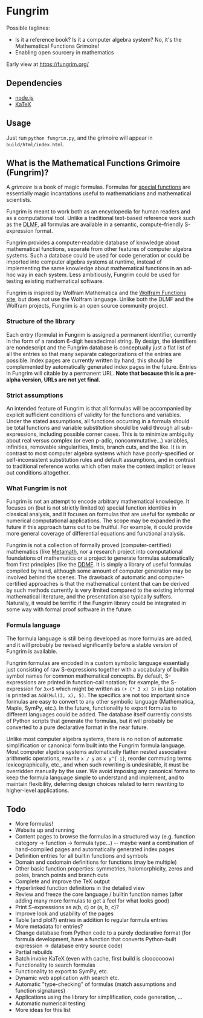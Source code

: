# Fungrim

Possible taglines:

* Is it a reference book? Is it a computer algebra system? No, it's the Mathematical Functions Grimoire! 
* Enabling open sourcery in mathematics

Early view at https://fungrim.org/

## Dependencies

* [node.js](https://nodejs.org/)
* [KaTeX](https://www.npmjs.com/package/katex)

## Usage

Just run `python fungrim.py`, and the grimoire will appear in `build/html/index.html`.

## What is the Mathematical Functions Grimoire (Fungrim)?

A *grimoire* is a book of magic formulas. Formulas for [special functions](https://en.wikipedia.org/wiki/Special_functions) are essentially magic incantations useful to mathematicians and mathematical scientists.

Fungrim is meant to work both as an encyclopedia for human readers and as a computational tool. Unlike a traditional text-based reference work such as the [DLMF](https://dlmf.nist.gov/), all formulas are available in a semantic, compute-friendly S-expression format.

Fungrim provides a computer-readable database of knowledge about mathematical functions, separate from other features of computer algebra systems. Such a database could be used for code generation or could be imported into computer algebra systems at runtime, instead of implementing the same knowledge about mathematical functions in an ad-hoc way in each system. Less ambitiously, Fungrim could be used for testing existing mathematical software.

Fungrim is inspired by Wolfram Mathematica and the [Wolfram Functions site](http://functions.wolfram.com/), but does not use the Wolfram language. Unlike both the DLMF and the Wolfram projects, Fungrim is an open source community project.

### Structure of the library

Each entry (formula) in Fungrim is assigned a permanent identifier, currently in the form of a random 6-digit hexadecimal string. By design, the identifiers are nondescript and the Fungrim database is conceptually just a flat list of all the entries so that many separate categorizations of the entries are possible. Index pages are currently written by hand; this should be complemented by automatically generated index pages in the future. Entries in Fungrim will citable by a permanent URL. **Note that because this is a pre-alpha version, URLs are not yet final.**

### Strict assumptions

An intended feature of Fungrim is that all formulas will be accompanied by explicit sufficient conditions of validity for the functions and variables. Under the stated assumptions, all functions occurring in a formula should be total functions and variable substitution should be valid through all sub-expressions, including possible corner cases. This is to minimize ambiguity about real versus complex (or even p-adic, noncommutative...) variables, infinities, removable singularities, limits, branch cuts, and the like. It is in contrast to most computer algebra systems which have poorly-specified or self-inconsistent substitution rules and default assumptions, and in contrast to traditional reference works which often make the context implicit or leave out conditions altogether.

### What Fungrim is not

Fungrim is not an attempt to encode arbitrary mathematical knowledge. It focuses on (but is not strictly limited to) special function identities in classical analysis, and it focuses on formulas that are useful for symbolic or numerical computational applications. The scope may be expanded in the future if this approach turns out to be fruitful. For example, it could provide more general coverage of differential equations and functional analysis.

Fungrim is not a collection of formally proved (computer-certified) mathematics (like [Metamath](https://en.wikipedia.org/wiki/Metamath), nor a research project into computational foundations of mathematics or a project to generate formulas automatically from first principles (like the [DDMF](http://ddmf.msr-inria.inria.fr). It is simply a library of useful formulas compiled by hand, although some amount of computer generation may be involved behind the scenes. The drawback of automatic and computer-certified approaches is that the mathematical content that can be derived by such methods currently is very limited compared to the existing informal mathematical literature, and the presentation also typically suffers. Naturally, it would be terrific if the Fungrim library could be integrated in some way with formal proof software in the future.

### Formula language

The formula language is still being developed as more formulas are added, and it will probably be revised significantly before a stable version of Fungrim is available.

Fungrim formulas are encoded in a custom symbolic language essentially just consisting of raw S-expressions together with a vocabulary of builtin symbol names for common mathematical concepts. By default, S-expressions are printed in function-call notation; for example, the S-expression for `3x+5` which might be written as `(+ (* 3 x) 5)` in Lisp notation is printed as
`Add(Mul(3, x), 5)`. The specifics are not too important since formulas are easy to convert to any other symbolic language (Mathematica, Maple, SymPy, etc.). In the future, functionality to export formulas to different languages could be added. The database itself currently consists of Python scripts that generate the formulas, but it will probably be converted to a pure declarative format in the near future.

Unlike most computer algebra systems, there is no notion of automatic simplification or canonical form built into the Fungrim formula language. Most computer algebra systems automatically flatten nested associative arithmetic operations, rewrite `x / y` as `x y^{-1}`, reorder commuting terms lexicographically, etc., and when such rewriting is undesirable, it must be overridden manually by the user. We avoid imposing any canonical forms to keep the formula language simple to understand and implement, and to maintain flexibility, deferring design choices related to term rewriting to higher-level applications.

## Todo

* More formulas!
* Website up and running
* Content pages to browse the formulas in a structured way (e.g. function category -> function -> formula type...) -- maybe want a combination of hand-compiled pages and automatically generated index pages
* Definition entries for all builtin functions and symbols
* Domain and codomain definitions for functions (may be multiple)
* Other basic function properties: symmetries, holomorphicity, zeros and poles, branch points and branch cuts
* Complete and improve the TeX output
* Hyperlinked function definitions in the detailed view
* Review and freeze the core language / builtin function names (after adding many more formulas to get a feel for what looks good)
* Print S-expressions as a(b, c) or (a, b, c)?
* Improve look and usability of the pages
* Table (and plot?) entries in addition to regular formula entries
* More metadata for entries?
* Change database from Python code to a purely declarative format (for formula development, have a function that converts Python-built expression -> database entry source code)
* Partial rebuilds
* Batch invoke KaTeX (even with cache, first build is slooooooow)
* Functionality to search formulas
* Functionality to export to SymPy, etc.
* Dynamic web application with search etc.
* Automatic "type-checking" of formulas (match assumptions and function signatures)
* Applications using the library for simplification, code generation, ...
* Automatic numerical testing
* More ideas for this list

